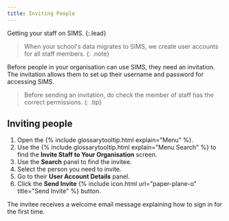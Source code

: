 ```yaml
---
title: Inviting People
---
```


Getting your staff on SIMS.
{:.lead}

> When your school's data migrates to SIMS, we create user accounts for all staff members.
{: .note}

Before people in your organisation can use SIMS, they need an invitation. The invitation allows them to set up their username and password for accessing SIMS.

> Before sending an invitation, do check the member of staff has the correct permissions.
{: .tip}

## Inviting people

1. Open the {% include glossarytooltip.html explain="Menu" %}.
1. Use the {% include glossarytooltip.html explain="Menu Search" %} to find the **Invite Staff to Your Organisation** screen.
1. Use the **Search** panel to find the invitee.
1. Select the person you need to invite.
1. Go to their **User Account Details** panel.
1. Click the **Send Invite** {% include icon.html url="paper-plane-o" title="Send Invite" %} button.

The invitee receives a welcome email message explaining how to sign in for the first time.